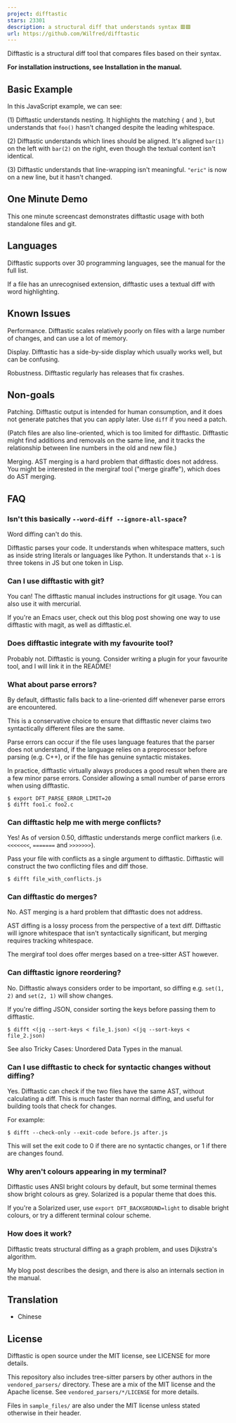 ```yaml
---
project: difftastic
stars: 23301
description: a structural diff that understands syntax 🟥🟩
url: https://github.com/Wilfred/difftastic
---
```


  

Difftastic is a structural diff tool that compares files based on their syntax.

**For installation instructions, see Installation in the manual.**

Basic Example
-------------

In this JavaScript example, we can see:

(1) Difftastic understands nesting. It highlights the matching `{` and `}`, but understands that `foo()` hasn't changed despite the leading whitespace.

(2) Difftastic understands which lines should be aligned. It's aligned `bar(1)` on the left with `bar(2)` on the right, even though the textual content isn't identical.

(3) Difftastic understands that line-wrapping isn't meaningful. `"eric"` is now on a new line, but it hasn't changed.

One Minute Demo
---------------

This one minute screencast demonstrates difftastic usage with both standalone files and git.

Languages
---------

Difftastic supports over 30 programming languages, see the manual for the full list.

If a file has an unrecognised extension, difftastic uses a textual diff with word highlighting.

Known Issues
------------

Performance. Difftastic scales relatively poorly on files with a large number of changes, and can use a lot of memory.

Display. Difftastic has a side-by-side display which usually works well, but can be confusing.

Robustness. Difftastic regularly has releases that fix crashes.

Non-goals
---------

Patching. Difftastic output is intended for human consumption, and it does not generate patches that you can apply later. Use `diff` if you need a patch.

(Patch files are also line-oriented, which is too limited for difftastic. Difftastic might find additions and removals on the same line, and it tracks the relationship between line numbers in the old and new file.)

Merging. AST merging is a hard problem that difftastic does not address. You might be interested in the mergiraf tool ("merge giraffe"), which does do AST merging.

FAQ
---

### Isn't this basically `--word-diff --ignore-all-space`?

Word diffing can't do this.

Difftastic parses your code. It understands when whitespace matters, such as inside string literals or languages like Python. It understands that `x-1` is three tokens in JS but one token in Lisp.

### Can I use difftastic with git?

You can! The difftastic manual includes instructions for git usage. You can also use it with mercurial.

If you're an Emacs user, check out this blog post showing one way to use difftastic with magit, as well as difftastic.el.

### Does difftastic integrate with my favourite tool?

Probably not. Difftastic is young. Consider writing a plugin for your favourite tool, and I will link it in the README!

### What about parse errors?

By default, difftastic falls back to a line-oriented diff whenever parse errors are encountered.

This is a conservative choice to ensure that difftastic never claims two syntactically different files are the same.

Parse errors can occur if the file uses language features that the parser does not understand, if the language relies on a preprocessor before parsing (e.g. C++), or if the file has genuine syntactic mistakes.

In practice, difftastic virtually always produces a good result when there are a few minor parse errors. Consider allowing a small number of parse errors when using difftastic.

```
$ export DFT_PARSE_ERROR_LIMIT=20
$ difft foo1.c foo2.c
```

### Can difftastic help me with merge conflicts?

Yes! As of version 0.50, difftastic understands merge conflict markers (i.e. `<<<<<<<`, `=======` and `>>>>>>>`).

Pass your file with conflicts as a single argument to difftastic. Difftastic will construct the two conflicting files and diff those.

```
$ difft file_with_conflicts.js
```

### Can difftastic do merges?

No. AST merging is a hard problem that difftastic does not address.

AST diffing is a lossy process from the perspective of a text diff. Difftastic will ignore whitespace that isn't syntactically significant, but merging requires tracking whitespace.

The mergiraf tool does offer merges based on a tree-sitter AST however.

### Can difftastic ignore reordering?

No. Difftastic always considers order to be important, so diffing e.g. `set(1, 2)` and `set(2, 1)` will show changes.

If you're diffing JSON, consider sorting the keys before passing them to difftastic.

```
$ difft <(jq --sort-keys < file_1.json) <(jq --sort-keys < file_2.json)
```

See also Tricky Cases: Unordered Data Types in the manual.

### Can I use difftastic to check for syntactic changes without diffing?

Yes. Difftastic can check if the two files have the same AST, without calculating a diff. This is much faster than normal diffing, and useful for building tools that check for changes.

For example:

```
$ difft --check-only --exit-code before.js after.js
```

This will set the exit code to 0 if there are no syntactic changes, or 1 if there are changes found.

### Why aren't colours appearing in my terminal?

Difftastic uses ANSI bright colours by default, but some terminal themes show bright colours as grey. Solarized is a popular theme that does this.

If you're a Solarized user, use `export DFT_BACKGROUND=light` to disable bright colours, or try a different terminal colour scheme.

### How does it work?

Difftastic treats structural diffing as a graph problem, and uses Dijkstra's algorithm.

My blog post describes the design, and there is also an internals section in the manual.

Translation
-----------

-   Chinese

License
-------

Difftastic is open source under the MIT license, see LICENSE for more details.

This repository also includes tree-sitter parsers by other authors in the `vendored_parsers/` directory. These are a mix of the MIT license and the Apache license. See `vendored_parsers/*/LICENSE` for more details.

Files in `sample_files/` are also under the MIT license unless stated otherwise in their header.
